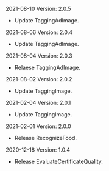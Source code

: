 2021-08-10 Version: 2.0.5
- Update TaggingAdImage.

2021-08-06 Version: 2.0.4
- Update TaggingAdImage.

2021-08-04 Version: 2.0.3
- Relaese TaggingAdImage.

2021-08-02 Version: 2.0.2
- Update TaggingImage.

2021-02-04 Version: 2.0.1
- Update TaggingImage.

2021-02-01 Version: 2.0.0
- Release RecognizeFood.

2020-12-18 Version: 1.0.4
- Release EvaluateCertificateQuality.

